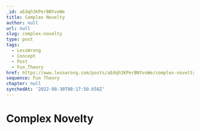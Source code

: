 ```yaml
---
_id: aEdqh3KPerBNYvoWe
title: Complex Novelty
author: null
url: null
slug: complex-novelty
type: post
tags:
  - LessWrong
  - Concept
  - Post
  - Fun_Theory
href: https://www.lesswrong.com/posts/aEdqh3KPerBNYvoWe/complex-novelty
sequence: Fun Theory
chapter: null
synchedAt: '2022-08-30T08:17:50.656Z'
---
```

# Complex Novelty

